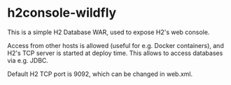 # h2console-wildfly

This is a simple H2 Database WAR, used to expose H2's web console.

Access from other hosts is allowed (useful for e.g. Docker containers), and H2's TCP server is started at deploy time. This allows to access databases via e.g. JDBC.

Default H2 TCP port is 9092, which can be changed in web.xml.
